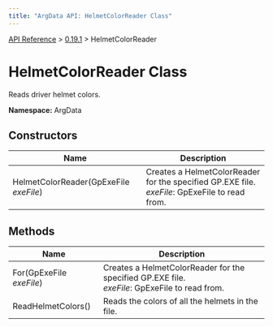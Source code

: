 ```yaml
---
title: "ArgData API: HelmetColorReader Class"
---
```


[API Reference](/argdata/api) &gt; [0.19.1](/argdata/api/0.19.1) &gt; HelmetColorReader

# HelmetColorReader Class

Reads driver helmet colors.

**Namespace:** ArgData

## Constructors

<table class="table table-bordered table-striped ">
<thead>
  <tr>
    <th>Name</th>
    <th>Description</th>
  </tr>
</thead>
<tbody>
  <tr>
    <td>HelmetColorReader(GpExeFile <em>exeFile</em>)</td>
    <td>Creates a HelmetColorReader for the specified GP.EXE file.<br /><em>exeFile</em>: GpExeFile to read from.<br /></td>
  </tr>
</tbody>
</table>


## Methods

<table class="table table-bordered table-striped ">
<thead>
  <tr>
    <th>Name</th>
    <th>Description</th>
  </tr>
</thead>
<tbody>
  <tr>
    <td>For(GpExeFile <em>exeFile</em>)</td>
    <td>Creates a HelmetColorReader for the specified GP.EXE file.<br /><em>exeFile</em>: GpExeFile to read from.<br /></td>
  </tr>
  <tr>
    <td>ReadHelmetColors()</td>
    <td>Reads the colors of all the helmets in the file.</td>
  </tr>
</tbody>
</table>


